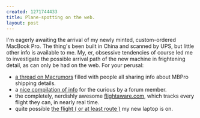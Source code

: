 ```yaml
--- 
created: 1271744433
title: Plane-spotting on the web.
layout: post
---
```

<p>I'm eagerly awaiting the arrival of my newly minted, custom-ordered MacBook Pro. The thing's been built in China and scanned by UPS, but little other info is available to me. My, er, obsessive tendencies of course led me to investigate the possible arrival path of the new machine in frightening detail, as can only be had on the web. For your perusal:</p>
<ul>
  <li><a href="http://is.gd/bAdOC">a thread on Macrumors</a> filled with people all sharing info about MBPro shipping details.</li>

  <li>a <a href="http://is.gd/bAdPo">nice compilation of info</a> for the curious by a forum member.</li>

  <li>the completely, nerdishly awesome <a href="http://flightaware.com/">flightaware.com</a>, which tracks every flight they can, in nearly real time.</li>

  <li>quite possible <a href="http://flightaware.com/live/flight/UPS81/history/20100420/0009Z/PANC/KSDF">the flight ( or at least route )</a> my new laptop is on.</li>
</ul><br />
